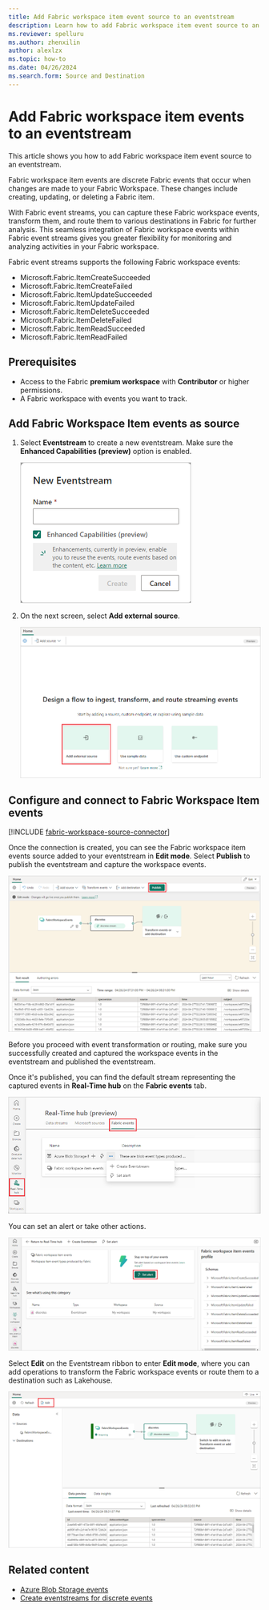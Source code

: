 ```yaml
---
title: Add Fabric workspace item event source to an eventstream
description: Learn how to add Fabric workspace item event source to an eventstream.
ms.reviewer: spelluru
ms.author: zhenxilin
author: alexlzx
ms.topic: how-to
ms.date: 04/26/2024
ms.search.form: Source and Destination
---
```


# Add Fabric workspace item events to an eventstream

This article shows you how to add Fabric workspace item event source to an eventstream.

Fabric workspace item events are discrete Fabric events that occur when changes are made to your Fabric Workspace. These changes include creating, updating, or deleting a Fabric item.

With Fabric event streams, you can capture these Fabric workspace events, transform them, and route them to various destinations in Fabric for further analysis. This seamless integration of Fabric workspace events within Fabric event streams gives you greater flexibility for monitoring and analyzing activities in your Fabric workspace.

Fabric event streams supports the following Fabric workspace events:

- Microsoft.Fabric.ItemCreateSucceeded
- Microsoft.Fabric.ItemCreateFailed
- Microsoft.Fabric.ItemUpdateSucceeded
- Microsoft.Fabric.ItemUpdateFailed
- Microsoft.Fabric.ItemDeleteSucceeded
- Microsoft.Fabric.ItemDeleteFailed
- Microsoft.Fabric.ItemReadSucceeded
- Microsoft.Fabric.ItemReadFailed

## Prerequisites

- Access to the Fabric **premium workspace** with **Contributor** or higher permissions.
- A Fabric workspace with events you want to track.

## Add Fabric Workspace Item events as source

1. Select **Eventstream** to create a new eventstream. Make sure the **Enhanced Capabilities (preview)** option is enabled.

   ![A screenshot of creating a new eventstream.](media/external-sources/new-eventstream.png)

1. On the next screen, select **Add external source**.

   ![A screenshot of selecting Add external source.](media/external-sources/add-external-source.png)

## Configure and connect to Fabric Workspace Item events 

[!INCLUDE [fabric-workspace-source-connector](includes/fabric-workspace-source-connector.md)]

Once the connection is created, you can see the Fabric workspace item events source added to your eventstream in **Edit mode**. Select **Publish** to publish the eventstream and capture the workspace events.

![A screenshot of the Fabric workspace item events source added to the eventstream.](media/add-source-fabric-workspace/fabric-workspace-item-events-edit.png)

Before you proceed with event transformation or routing, make sure you successfully created and captured the workspace events in the eventstream and published the eventstream.

Once it's published, you can find the default stream representing the captured events in **Real-Time hub** on the **Fabric events** tab.

![A screenshot of the Fabric events tab in Real-Time hub.](media/add-source-fabric-workspace/set-alert.png)

You can set an alert or take other actions.

![A screenshot of the Fabric workspace item events page in Real-Time hub.](media/add-source-fabric-workspace/fabric-workspace-item-events.png)

Select **Edit** on the Eventstream ribbon to enter **Edit mode**, where you can add operations to transform the Fabric workspace events or route them to a destination such as Lakehouse.

![A screenshot of the Fabric workspace item events in Live view, where you can select Edit.](media/add-source-fabric-workspace/fabric-workspace-item-events-live.png)

## Related content

- [Azure Blob Storage events](add-source-azure-blob-storage.md)
- [Create eventstreams for discrete events](create-eventstreams-discrete-events.md)
